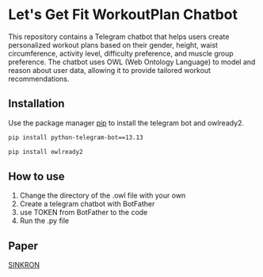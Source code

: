 # Let's Get Fit WorkoutPlan Chatbot
This repository contains a Telegram chatbot that helps users create personalized workout plans based on their gender, height, waist circumference, activity level, difficulty preference, and muscle group preference. The chatbot uses OWL (Web Ontology Language) to model and reason about user data, allowing it to provide tailored workout recommendations.

## Installation

Use the package manager [pip](https://pip.pypa.io/en/stable/) to install the telegram bot and owlready2.

```bash
pip install python-telegram-bot==13.13
```
```bash
pip install owlready2
```

## How to use

1. Change the directory of the .owl file with your own
2. Create a telegram chatbot with BotFather
3. use TOKEN from BotFather to the code
4. Run the .py file

## Paper

[SINKRON](https://jurnal.polgan.ac.id/index.php/sinkron/article/view/12689)
